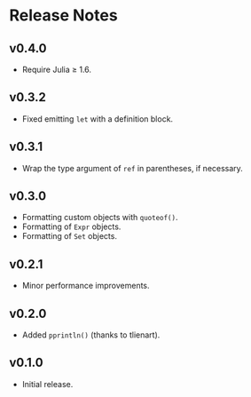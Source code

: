 # Release Notes


## v0.4.0

* Require Julia ≥ 1.6.


## v0.3.2

- Fixed emitting `let` with a definition block.


## v0.3.1

- Wrap the type argument of `ref` in parentheses, if necessary.


## v0.3.0

- Formatting custom objects with `quoteof()`.
- Formatting of `Expr` objects.
- Formatting of `Set` objects.


## v0.2.1

- Minor performance improvements.


## v0.2.0

- Added `pprintln()` (thanks to tlienart).


## v0.1.0

- Initial release.
